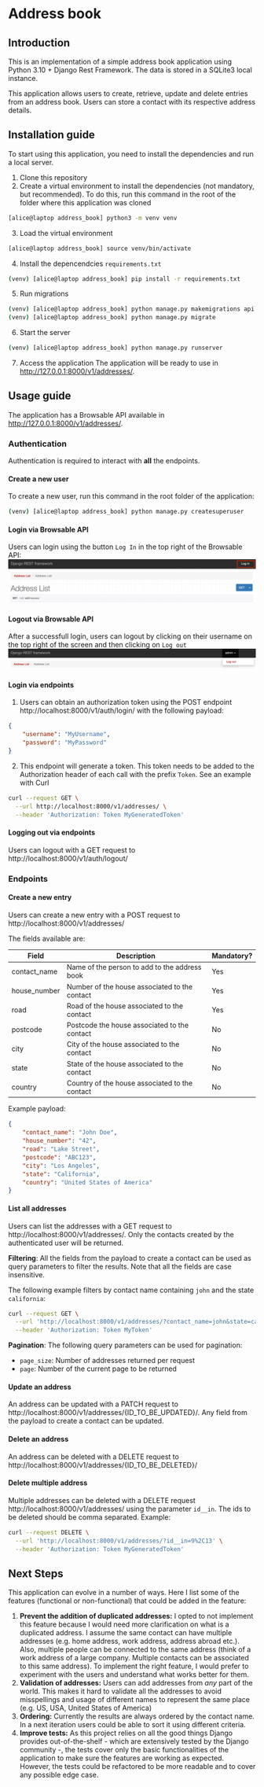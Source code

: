 # Address book

## Introduction
This is an implementation of a simple address book application using Python 3.10 + Django Rest Framework. The data is stored in a SQLite3 local instance.

This application allows users to create, retrieve, update and delete entries from an address book. Users can store a contact with its respective address details.

## Installation guide
To start using this application, you need to install the dependencies and run a local server.

 1. Clone this repository
 2. Create a virtual environment to install the dependencies (not mandatory, but recommended). To do this, run this command in the root of the folder where this application was cloned 
```bash
[alice@laptop address_book] python3 -m venv venv
```
 3. Load the virtual environment
```bash
[alice@laptop address_book] source venv/bin/activate 
```
4. Install the depencendcies `requirements.txt`
```bash
(venv) [alice@laptop address_book] pip install -r requirements.txt 
```
5. Run migrations
```bash
(venv) [alice@laptop address_book] python manage.py makemigrations api
(venv) [alice@laptop address_book] python manage.py migrate 
```
6. Start the server
```bash
(venv) [alice@laptop address_book] python manage.py runserver 
```
7. Access the application
The application will be ready to use in http://127.0.0.1:8000/v1/addresses/.

## Usage guide
The application has a Browsable API available in http://127.0.0.1:8000/v1/addresses/. 

### Authentication 
Authentication is required to interact with **all** the endpoints.

#### Create a new user
To create a new user, run this command in the root folder of the application:
```bash
(venv) [alice@laptop address_book] python manage.py createsuperuser 
```

#### Login via Browsable API
Users can login using the button `Log In` in the top right of the Browsable API:
![img.png](img.png)

#### Logout via Browsable API
After a successfull login, users can logout by clicking on their username on the top right of the screen and then clicking on `Log out`
![img_1.png](img_1.png)

#### Login via endpoints
1. Users can obtain an authorization token using the POST endpoint http://localhost:8000/v1/auth/login/ with the following payload:
```json
{
	"username": "MyUsername",
	"password": "MyPassword"
}
```
2. This endpoint will generate a token. This token needs to be added to the Authorization header of each call with the prefix `Token`. See an example with Curl
```bash
curl --request GET \
  --url http://localhost:8000/v1/addresses/ \
  --header 'Authorization: Token MyGeneratedToken'
```

#### Logging out via endpoints
Users can logout with a GET request to http://localhost:8000/v1/auth/logout/ 

### Endpoints

#### Create a new entry
Users can create a new entry with a POST request to http://localhost:8000/v1/addresses/

The fields available are:

| Field        | Description                                    | Mandatory? |
|--------------|------------------------------------------------|------------|
| contact_name | Name of the person to add to the address book  | Yes        |
| house_number | Number of the house associated to the contact  | Yes        |
| road         | Road of the house associated to the contact    | Yes        |
| postcode     | Postcode the house associated to the contact   | No         |
| city         | City of the house associated to the contact    | No         |
| state        | State of the house associated to the contact   | No         |
| country      | Country of the house associated to the contact | No         |

Example payload:
```json
{
	"contact_name": "John Doe",
	"house_number": "42",
	"road": "Lake Street",
	"postcode": "ABC123",
	"city": "Los Angeles",
	"state": "California",
	"country": "United States of America"
}
```

#### List all addresses
Users can list the addresses with a GET request to http://localhost:8000/v1/addresses/. Only the contacts created by the authenticated user will be returned.

**Filtering**: All the fields from the payload to create a contact can be used as query parameters to filter the results. Note that all the fields are case insensitive.

The following example filters by contact name containing `john` and the state `california`:
```bash
curl --request GET \
  --url 'http://localhost:8000/v1/addresses/?contact_name=john&state=california' \
  --header 'Authorization: Token MyToken'
 ```

**Pagination**: The following query parameters can be used for pagination:
- `page_size`: Number of addresses returned per request
- `page`: Number of the current page to be returned


#### Update an address
An address can be updated with a PATCH request to http://localhost:8000/v1/addresses/{ID_TO_BE_UPDATED}/. Any field from the payload to create a contact can be updated.


#### Delete an address
An address can be deleted with a DELETE request to http://localhost:8000/v1/addresses/{ID_TO_BE_DELETED}/

#### Delete multiple address
Multiple addresses can be deleted with a DELETE request http://localhost:8000/v1/addresses/ using the parameter `id__in`. The ids to be deleted should be comma separated. Example:
```bash
curl --request DELETE \
  --url 'http://localhost:8000/v1/addresses/?id__in=9%2C13' \
  --header 'Authorization: Token MyGeneratedToken'
  ```

## Next Steps
This application can evolve in a number of ways. Here I list some of the features (functional or non-functional) that could be added in the feature:

1. **Prevent the addition of duplicated addresses:**
I opted to not implement this feature because I would need more clarification on what is a duplicated address. I assume the same contact can have multiple addresses (e.g. home address, work address, address abroad etc.). Also, multiple people can be connected to the same address (think of a work address of a large company. Multiple contacts can be associated to this same address). To implement the right feature, I would prefer to experiment with the users and understand what works better for them. 
2. **Validation of addresses:** Users can add addresses from _any_ part of the world. This makes it hard to validate all the addresses to avoid misspellings and usage of different names to represent the same place (e.g. US, USA, United States of America) 
3. **Ordering:** Currently the results are always ordered by the contact name. In a next iteration users could be able to sort it using different criteria.
4. **Improve tests:** As this project relies on all the good things Django provides out-of-the-shelf - which are extensively tested by the Django community -, the tests cover only the basic functionalities of the application to make sure the features are working as expected. However, the tests could be refactored to be more readable and to cover any possible edge case. 